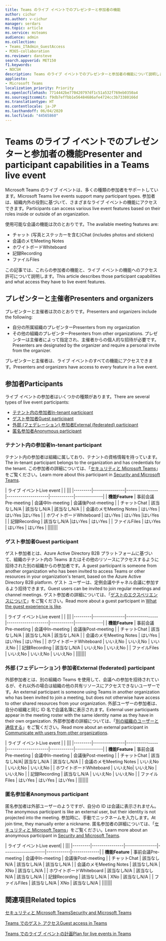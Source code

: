 ```yaml
---
title: Teams のライブ イベントでのプレゼンターと参加者の機能
author: cichur
ms.author: v-cichur
manager: serdars
ms.topic: article
ms.service: msteams
audience: admin
ms.collection:
- Teams_ITAdmin_GuestAccess
- M365-collaboration
ms.reviewer: dansteve
search.appverid: MET150
f1.keywords:
- NOCSH
description: Teams のライブ イベントでのプレゼンターと参加者の機能について説明します。
appliesto:
- Microsoft Teams
localization_priority: Priority
ms.openlocfilehash: 7714442be770420797df1c51a532f769eb0350a4
ms.sourcegitcommit: f9db7effbb1e56484686afe4724cc3b73380166d
ms.translationtype: HT
ms.contentlocale: ja-JP
ms.lasthandoff: 06/04/2020
ms.locfileid: "44565860"
---
```

<a name="presenter-and-participant-capabilities-in-a-teams-live-event"></a><span data-ttu-id="0e12c-103">Teams のライブ イベントでのプレゼンターと参加者の機能</span><span class="sxs-lookup"><span data-stu-id="0e12c-103">Presenter and participant capabilities in a Teams live event</span></span>
======================================================

<span data-ttu-id="0e12c-104">Microsoft Teams のライブ イベントは、多くの種類の参加者をサポートしています。</span><span class="sxs-lookup"><span data-stu-id="0e12c-104">Microsoft Teams live events support many participant types.</span></span> <span data-ttu-id="0e12c-105">参加者は、組織内外の役割に基づいて、さまざまなライブ イベントの機能にアクセスできます。</span><span class="sxs-lookup"><span data-stu-id="0e12c-105">Participants can access various live event features based on their roles inside or outside of an organization.</span></span>

<span data-ttu-id="0e12c-106">使用可能な会議の機能は次のとおりです。</span><span class="sxs-lookup"><span data-stu-id="0e12c-106">The available meeting features are:</span></span>

- <span data-ttu-id="0e12c-107">チャット (写真とステッカーを含む)</span><span class="sxs-lookup"><span data-stu-id="0e12c-107">Chat (includes photos and stickers)</span></span>
- <span data-ttu-id="0e12c-108">会議のメモ</span><span class="sxs-lookup"><span data-stu-id="0e12c-108">Meeting Notes</span></span>
- <span data-ttu-id="0e12c-109">ホワイトボード</span><span class="sxs-lookup"><span data-stu-id="0e12c-109">Whiteboard</span></span>
- <span data-ttu-id="0e12c-110">記録</span><span class="sxs-lookup"><span data-stu-id="0e12c-110">Recording</span></span>
- <span data-ttu-id="0e12c-111">ファイル</span><span class="sxs-lookup"><span data-stu-id="0e12c-111">Files</span></span>

<span data-ttu-id="0e12c-112">この記事では、これらの参加者の機能と、ライブ イベントの機能へのアクセス許可について説明します。</span><span class="sxs-lookup"><span data-stu-id="0e12c-112">This article describes those participant capabilities and what access they have to live event features.</span></span>

## <a name="presenters-and-organizers"></a><span data-ttu-id="0e12c-113">プレゼンターと主催者</span><span class="sxs-lookup"><span data-stu-id="0e12c-113">Presenters and organizers</span></span>

<span data-ttu-id="0e12c-114">プレゼンターと主催者は次のとおりです。</span><span class="sxs-lookup"><span data-stu-id="0e12c-114">Presenters and organizers include the following:</span></span>

- <span data-ttu-id="0e12c-115">自分の所属組織のプレゼンター</span><span class="sxs-lookup"><span data-stu-id="0e12c-115">Presenters from my organization</span></span>
- <span data-ttu-id="0e12c-116">その他の組織のプレゼンター</span><span class="sxs-lookup"><span data-stu-id="0e12c-116">Presenters from other organizations.</span></span> <span data-ttu-id="0e12c-117">プレゼンターは主催者によって指定され、主催者からの個人的な招待が必要です。</span><span class="sxs-lookup"><span data-stu-id="0e12c-117">Presenters are designated by the organizer and require a personal invite from the organizer.</span></span>

<span data-ttu-id="0e12c-118">プレゼンターと主催者は、ライブ イベントのすべての機能にアクセスできます。</span><span class="sxs-lookup"><span data-stu-id="0e12c-118">Presenters and organizers have access to every feature in a live event.</span></span>

## <a name="participants"></a><span data-ttu-id="0e12c-119">参加者</span><span class="sxs-lookup"><span data-stu-id="0e12c-119">Participants</span></span>

<span data-ttu-id="0e12c-120">ライブ イベントの参加者はいくつかの種類があります。</span><span class="sxs-lookup"><span data-stu-id="0e12c-120">There are several types of live event participants:</span></span>

- [<span data-ttu-id="0e12c-121">テナント内の参加者</span><span class="sxs-lookup"><span data-stu-id="0e12c-121">In-tenant participant</span></span>](#in-tenant-participant)
- [<span data-ttu-id="0e12c-122">ゲスト参加者</span><span class="sxs-lookup"><span data-stu-id="0e12c-122">Guest participant</span></span>](#guest-participant)
- [<span data-ttu-id="0e12c-123">外部 (フェデレーション) 参加者</span><span class="sxs-lookup"><span data-stu-id="0e12c-123">External (federated) participant</span></span>](#external-federated-participant)
- [<span data-ttu-id="0e12c-124">匿名参加者</span><span class="sxs-lookup"><span data-stu-id="0e12c-124">Anonymous participant</span></span>](#anonymous-participant)

### <a name="in-tenant-participant"></a><span data-ttu-id="0e12c-125">テナント内の参加者</span><span class="sxs-lookup"><span data-stu-id="0e12c-125">In-tenant participant</span></span>

<span data-ttu-id="0e12c-126">テナント内の参加者は組織に属しており、テナントの資格情報を持っています。</span><span class="sxs-lookup"><span data-stu-id="0e12c-126">The in-tenant participant belongs to the organization and has credentials for the tenant.</span></span> <span data-ttu-id="0e12c-127">この参加者の詳細については、「[セキュリティと Microsoft Teams](teams-security-guide.md#participant-types)」をご覧ください。</span><span class="sxs-lookup"><span data-stu-id="0e12c-127">Learn more about this participant in [Security and Microsoft Teams](teams-security-guide.md#participant-types).</span></span>

| <span data-ttu-id="0e12c-128">ライブ イベント</span><span class="sxs-lookup"><span data-stu-id="0e12c-128">Live event</span></span> |  | |||
|---------|----------------|----------------|---------------------|------------|--------------|
|  <span data-ttu-id="0e12c-129">**機能**</span><span class="sxs-lookup"><span data-stu-id="0e12c-129">**Feature**</span></span>       | <span data-ttu-id="0e12c-130">事前会議</span><span class="sxs-lookup"><span data-stu-id="0e12c-130">Pre-meeting</span></span> | <span data-ttu-id="0e12c-131">会議中</span><span class="sxs-lookup"><span data-stu-id="0e12c-131">In-meeting</span></span> | <span data-ttu-id="0e12c-132">会議後</span><span class="sxs-lookup"><span data-stu-id="0e12c-132">Post-meeting</span></span> |
| <span data-ttu-id="0e12c-133">チャット</span><span class="sxs-lookup"><span data-stu-id="0e12c-133">Chat</span></span> | <span data-ttu-id="0e12c-134">該当なし</span><span class="sxs-lookup"><span data-stu-id="0e12c-134">N/A</span></span> | <span data-ttu-id="0e12c-135">該当なし</span><span class="sxs-lookup"><span data-stu-id="0e12c-135">N/A</span></span> | <span data-ttu-id="0e12c-136">該当なし</span><span class="sxs-lookup"><span data-stu-id="0e12c-136">N/A</span></span> |
| <span data-ttu-id="0e12c-137">会議のメモ</span><span class="sxs-lookup"><span data-stu-id="0e12c-137">Meeting Notes</span></span> | <span data-ttu-id="0e12c-138">はい</span><span class="sxs-lookup"><span data-stu-id="0e12c-138">Yes</span></span> | <span data-ttu-id="0e12c-139">はい</span><span class="sxs-lookup"><span data-stu-id="0e12c-139">Yes</span></span> |<span data-ttu-id="0e12c-140">はい</span><span class="sxs-lookup"><span data-stu-id="0e12c-140">Yes</span></span> |
| <span data-ttu-id="0e12c-141">ホワイトボード</span><span class="sxs-lookup"><span data-stu-id="0e12c-141">Whiteboard</span></span> | <span data-ttu-id="0e12c-142">はい</span><span class="sxs-lookup"><span data-stu-id="0e12c-142">Yes</span></span> | <span data-ttu-id="0e12c-143">はい</span><span class="sxs-lookup"><span data-stu-id="0e12c-143">Yes</span></span> |<span data-ttu-id="0e12c-144">はい</span><span class="sxs-lookup"><span data-stu-id="0e12c-144">Yes</span></span> |
| <span data-ttu-id="0e12c-145">記録</span><span class="sxs-lookup"><span data-stu-id="0e12c-145">Recording</span></span> | <span data-ttu-id="0e12c-146">該当なし</span><span class="sxs-lookup"><span data-stu-id="0e12c-146">N/A</span></span> |<span data-ttu-id="0e12c-147">はい</span><span class="sxs-lookup"><span data-stu-id="0e12c-147">Yes</span></span> | <span data-ttu-id="0e12c-148">はい</span><span class="sxs-lookup"><span data-stu-id="0e12c-148">Yes</span></span> |
| <span data-ttu-id="0e12c-149">ファイル</span><span class="sxs-lookup"><span data-stu-id="0e12c-149">Files</span></span> | <span data-ttu-id="0e12c-150">はい</span><span class="sxs-lookup"><span data-stu-id="0e12c-150">Yes</span></span> | <span data-ttu-id="0e12c-151">はい</span><span class="sxs-lookup"><span data-stu-id="0e12c-151">Yes</span></span> | <span data-ttu-id="0e12c-152">はい</span><span class="sxs-lookup"><span data-stu-id="0e12c-152">Yes</span></span> |
|||||||


### <a name="guest-participant"></a><span data-ttu-id="0e12c-153">ゲスト参加者</span><span class="sxs-lookup"><span data-stu-id="0e12c-153">Guest participant</span></span>

<span data-ttu-id="0e12c-154">ゲスト参加者とは、Azure Active Directory B2B プラットフォームに基づいて、組織のテナント内の Teams またはその他のリソースにアクセスするように招待された別の組織からの参加者です。</span><span class="sxs-lookup"><span data-stu-id="0e12c-154">A guest participant is someone from another organization who has been invited to access Teams or other resources in your organization's tenant, based on the Azure Active Directory B2B platform.</span></span> <span data-ttu-id="0e12c-155">ゲスト ユーザーは、定例会議やチャネル会議に参加するよう招待できます。</span><span class="sxs-lookup"><span data-stu-id="0e12c-155">Guest users can be invited to join regular meetings and channel meetings.</span></span> <span data-ttu-id="0e12c-156">ゲスト参加者の詳細については、「[ゲストのエクスペリエンスについて](guest-experience.md#comparison-of-team-member-and-guest-capabilities)」をご覧ください。</span><span class="sxs-lookup"><span data-stu-id="0e12c-156">Read more about a guest participant in [What the guest experience is like](guest-experience.md#comparison-of-team-member-and-guest-capabilities).</span></span>

| <span data-ttu-id="0e12c-157">ライブ イベント</span><span class="sxs-lookup"><span data-stu-id="0e12c-157">Live event</span></span>  | | |||
|---------|----------------|----------------|---------------------|------------|--------------|
| <span data-ttu-id="0e12c-158">**機能**</span><span class="sxs-lookup"><span data-stu-id="0e12c-158">**Feature**</span></span>        | <span data-ttu-id="0e12c-159">事前会議</span><span class="sxs-lookup"><span data-stu-id="0e12c-159">Pre-meeting</span></span> | <span data-ttu-id="0e12c-160">会議中</span><span class="sxs-lookup"><span data-stu-id="0e12c-160">In-meeting</span></span> | <span data-ttu-id="0e12c-161">会議後</span><span class="sxs-lookup"><span data-stu-id="0e12c-161">Post-meeting</span></span> |
| <span data-ttu-id="0e12c-162">チャット</span><span class="sxs-lookup"><span data-stu-id="0e12c-162">Chat</span></span> | <span data-ttu-id="0e12c-163">該当なし</span><span class="sxs-lookup"><span data-stu-id="0e12c-163">N/A</span></span> | <span data-ttu-id="0e12c-164">該当なし</span><span class="sxs-lookup"><span data-stu-id="0e12c-164">N/A</span></span> | <span data-ttu-id="0e12c-165">該当なし</span><span class="sxs-lookup"><span data-stu-id="0e12c-165">N/A</span></span> |
| <span data-ttu-id="0e12c-166">会議のメモ</span><span class="sxs-lookup"><span data-stu-id="0e12c-166">Meeting Notes</span></span> | <span data-ttu-id="0e12c-167">はい</span><span class="sxs-lookup"><span data-stu-id="0e12c-167">Yes</span></span> | <span data-ttu-id="0e12c-168">はい</span><span class="sxs-lookup"><span data-stu-id="0e12c-168">Yes</span></span> | <span data-ttu-id="0e12c-169">はい</span><span class="sxs-lookup"><span data-stu-id="0e12c-169">Yes</span></span> |
| <span data-ttu-id="0e12c-170">ホワイトボード</span><span class="sxs-lookup"><span data-stu-id="0e12c-170">Whiteboard</span></span> | <span data-ttu-id="0e12c-171">いいえ</span><span class="sxs-lookup"><span data-stu-id="0e12c-171">No</span></span> | <span data-ttu-id="0e12c-172">いいえ</span><span class="sxs-lookup"><span data-stu-id="0e12c-172">No</span></span> | <span data-ttu-id="0e12c-173">いいえ</span><span class="sxs-lookup"><span data-stu-id="0e12c-173">No</span></span> |
| <span data-ttu-id="0e12c-174">記録</span><span class="sxs-lookup"><span data-stu-id="0e12c-174">Recording</span></span> | <span data-ttu-id="0e12c-175">該当なし</span><span class="sxs-lookup"><span data-stu-id="0e12c-175">N/A</span></span> | <span data-ttu-id="0e12c-176">いいえ</span><span class="sxs-lookup"><span data-stu-id="0e12c-176">No</span></span> | <span data-ttu-id="0e12c-177">いいえ</span><span class="sxs-lookup"><span data-stu-id="0e12c-177">No</span></span> |
| <span data-ttu-id="0e12c-178">ファイル</span><span class="sxs-lookup"><span data-stu-id="0e12c-178">Files</span></span> | <span data-ttu-id="0e12c-179">いいえ</span><span class="sxs-lookup"><span data-stu-id="0e12c-179">No</span></span> | <span data-ttu-id="0e12c-180">いいえ</span><span class="sxs-lookup"><span data-stu-id="0e12c-180">No</span></span> | <span data-ttu-id="0e12c-181">いいえ</span><span class="sxs-lookup"><span data-stu-id="0e12c-181">No</span></span> |
|||||||


### <a name="external-federated-participant"></a><span data-ttu-id="0e12c-182">外部 (フェデレーション) 参加者</span><span class="sxs-lookup"><span data-stu-id="0e12c-182">External (federated) participant</span></span>

<span data-ttu-id="0e12c-183">外部参加者とは、別の組織の Teams を使用して、会議への参加を招待されているが、それ以外の場合は組織の他の共有リソースにアクセスできないユーザーです。</span><span class="sxs-lookup"><span data-stu-id="0e12c-183">An external participant is someone using Teams in another organization who has been invited to join a meeting, but does not otherwise have access to other shared resources from your organization.</span></span> <span data-ttu-id="0e12c-184">外部ユーザーの参加者は、自分の組織と同じ ID 名で会議名簿に表示されます。</span><span class="sxs-lookup"><span data-stu-id="0e12c-184">External user participants appear in the meeting roster with the same identity name as they have in their own organization.</span></span> <span data-ttu-id="0e12c-185">外部参加者の詳細については、「[別の組織のユーザーと通信する](communicate-with-users-from-other-organizations.md#external-access)」をご覧ください。</span><span class="sxs-lookup"><span data-stu-id="0e12c-185">Read more about an external participant in [Communicate with users from other organizations](communicate-with-users-from-other-organizations.md#external-access).</span></span>

| <span data-ttu-id="0e12c-186">ライブ イベント</span><span class="sxs-lookup"><span data-stu-id="0e12c-186">Live event</span></span> |  | |||
|---------|----------------|----------------|---------------------|------------|--------------|
|  <span data-ttu-id="0e12c-187">**機能**</span><span class="sxs-lookup"><span data-stu-id="0e12c-187">**Feature**</span></span>         | <span data-ttu-id="0e12c-188">事前会議</span><span class="sxs-lookup"><span data-stu-id="0e12c-188">Pre-meeting</span></span> | <span data-ttu-id="0e12c-189">会議中</span><span class="sxs-lookup"><span data-stu-id="0e12c-189">In-meeting</span></span> | <span data-ttu-id="0e12c-190">会議後</span><span class="sxs-lookup"><span data-stu-id="0e12c-190">Post-meeting</span></span> |
| <span data-ttu-id="0e12c-191">チャット</span><span class="sxs-lookup"><span data-stu-id="0e12c-191">Chat</span></span> | <span data-ttu-id="0e12c-192">該当なし</span><span class="sxs-lookup"><span data-stu-id="0e12c-192">N/A</span></span>| <span data-ttu-id="0e12c-193">該当なし</span><span class="sxs-lookup"><span data-stu-id="0e12c-193">N/A</span></span> | <span data-ttu-id="0e12c-194">該当なし</span><span class="sxs-lookup"><span data-stu-id="0e12c-194">N/A</span></span> |
| <span data-ttu-id="0e12c-195">会議のメモ</span><span class="sxs-lookup"><span data-stu-id="0e12c-195">Meeting Notes</span></span> | <span data-ttu-id="0e12c-196">いいえ</span><span class="sxs-lookup"><span data-stu-id="0e12c-196">No</span></span> | <span data-ttu-id="0e12c-197">いいえ</span><span class="sxs-lookup"><span data-stu-id="0e12c-197">No</span></span> | <span data-ttu-id="0e12c-198">いいえ</span><span class="sxs-lookup"><span data-stu-id="0e12c-198">No</span></span> |
| <span data-ttu-id="0e12c-199">ホワイトボード</span><span class="sxs-lookup"><span data-stu-id="0e12c-199">Whiteboard</span></span> | <span data-ttu-id="0e12c-200">いいえ</span><span class="sxs-lookup"><span data-stu-id="0e12c-200">No</span></span>| <span data-ttu-id="0e12c-201">いいえ</span><span class="sxs-lookup"><span data-stu-id="0e12c-201">No</span></span> | <span data-ttu-id="0e12c-202">いいえ</span><span class="sxs-lookup"><span data-stu-id="0e12c-202">No</span></span> |
| <span data-ttu-id="0e12c-203">記録</span><span class="sxs-lookup"><span data-stu-id="0e12c-203">Recording</span></span> | <span data-ttu-id="0e12c-204">該当なし</span><span class="sxs-lookup"><span data-stu-id="0e12c-204">N/A</span></span> | <span data-ttu-id="0e12c-205">いいえ</span><span class="sxs-lookup"><span data-stu-id="0e12c-205">No</span></span> | <span data-ttu-id="0e12c-206">いいえ</span><span class="sxs-lookup"><span data-stu-id="0e12c-206">No</span></span> |
| <span data-ttu-id="0e12c-207">ファイル</span><span class="sxs-lookup"><span data-stu-id="0e12c-207">Files</span></span> | <span data-ttu-id="0e12c-208">はい</span><span class="sxs-lookup"><span data-stu-id="0e12c-208">Yes</span></span> | <span data-ttu-id="0e12c-209">はい</span><span class="sxs-lookup"><span data-stu-id="0e12c-209">Yes</span></span> | <span data-ttu-id="0e12c-210">はい</span><span class="sxs-lookup"><span data-stu-id="0e12c-210">Yes</span></span> |
|||||||

### <a name="anonymous-participant"></a><span data-ttu-id="0e12c-211">匿名参加者</span><span class="sxs-lookup"><span data-stu-id="0e12c-211">Anonymous participant</span></span>

<span data-ttu-id="0e12c-212">匿名参加者は外部ユーザーのようですが、自分の ID は会議に表示されません。</span><span class="sxs-lookup"><span data-stu-id="0e12c-212">The anonymous participant is like an external user, but their identity is not projected into the meeting.</span></span> <span data-ttu-id="0e12c-213">参加時に、手動でニックネームを入力します。</span><span class="sxs-lookup"><span data-stu-id="0e12c-213">At join time, they manually enter a nickname.</span></span> <span data-ttu-id="0e12c-214">匿名参加者の詳細については、「[セキュリティと Microsoft Teams](teams-security-guide.md#participant-types)」をご覧ください。</span><span class="sxs-lookup"><span data-stu-id="0e12c-214">Learn more about an anonymous participant in [Security and Microsoft Teams](teams-security-guide.md#participant-types).</span></span>

| <span data-ttu-id="0e12c-215">ライブ イベント</span><span class="sxs-lookup"><span data-stu-id="0e12c-215">Live event</span></span>|  | |||
|---------|----------------|----------------|---------------------|------------|--------------|
| <span data-ttu-id="0e12c-216">**機能**</span><span class="sxs-lookup"><span data-stu-id="0e12c-216">**Feature**</span></span>        | <span data-ttu-id="0e12c-217">事前会議</span><span class="sxs-lookup"><span data-stu-id="0e12c-217">Pre-meeting</span></span> | <span data-ttu-id="0e12c-218">会議中</span><span class="sxs-lookup"><span data-stu-id="0e12c-218">In-meeting</span></span> | <span data-ttu-id="0e12c-219">会議後</span><span class="sxs-lookup"><span data-stu-id="0e12c-219">Post-meeting</span></span> |
| <span data-ttu-id="0e12c-220">チャット</span><span class="sxs-lookup"><span data-stu-id="0e12c-220">Chat</span></span> | <span data-ttu-id="0e12c-221">該当なし</span><span class="sxs-lookup"><span data-stu-id="0e12c-221">N/A</span></span> | <span data-ttu-id="0e12c-222">該当なし</span><span class="sxs-lookup"><span data-stu-id="0e12c-222">N/A</span></span> | <span data-ttu-id="0e12c-223">該当なし</span><span class="sxs-lookup"><span data-stu-id="0e12c-223">N/A</span></span> |
| <span data-ttu-id="0e12c-224">会議のメモ</span><span class="sxs-lookup"><span data-stu-id="0e12c-224">Meeting Notes</span></span> | <span data-ttu-id="0e12c-225">該当なし</span><span class="sxs-lookup"><span data-stu-id="0e12c-225">N/A</span></span> | <span data-ttu-id="0e12c-226">X</span><span class="sxs-lookup"><span data-stu-id="0e12c-226">No</span></span> | <span data-ttu-id="0e12c-227">該当なし</span><span class="sxs-lookup"><span data-stu-id="0e12c-227">N/A</span></span> |
| <span data-ttu-id="0e12c-228">ホワイトボード</span><span class="sxs-lookup"><span data-stu-id="0e12c-228">Whiteboard</span></span> | <span data-ttu-id="0e12c-229">該当なし</span><span class="sxs-lookup"><span data-stu-id="0e12c-229">N/A</span></span> | <span data-ttu-id="0e12c-230">該当なし</span><span class="sxs-lookup"><span data-stu-id="0e12c-230">N/A</span></span> | <span data-ttu-id="0e12c-231">該当なし</span><span class="sxs-lookup"><span data-stu-id="0e12c-231">N/A</span></span> |
| <span data-ttu-id="0e12c-232">記録</span><span class="sxs-lookup"><span data-stu-id="0e12c-232">Recording</span></span> | <span data-ttu-id="0e12c-233">該当なし</span><span class="sxs-lookup"><span data-stu-id="0e12c-233">N/A</span></span> | <span data-ttu-id="0e12c-234">X</span><span class="sxs-lookup"><span data-stu-id="0e12c-234">No</span></span> | <span data-ttu-id="0e12c-235">該当なし</span><span class="sxs-lookup"><span data-stu-id="0e12c-235">N/A</span></span> |
| <span data-ttu-id="0e12c-236">ファイル</span><span class="sxs-lookup"><span data-stu-id="0e12c-236">Files</span></span> | <span data-ttu-id="0e12c-237">該当なし</span><span class="sxs-lookup"><span data-stu-id="0e12c-237">N/A</span></span> | <span data-ttu-id="0e12c-238">X</span><span class="sxs-lookup"><span data-stu-id="0e12c-238">No</span></span> | <span data-ttu-id="0e12c-239">該当なし</span><span class="sxs-lookup"><span data-stu-id="0e12c-239">N/A</span></span> |
|||||||


## <a name="related-topics"></a><span data-ttu-id="0e12c-240">関連項目</span><span class="sxs-lookup"><span data-stu-id="0e12c-240">Related topics</span></span>

[<span data-ttu-id="0e12c-241">セキュリティと Microsoft Teams</span><span class="sxs-lookup"><span data-stu-id="0e12c-241">Security and Microsoft Teams</span></span>](teams-security-guide.md)

[<span data-ttu-id="0e12c-242">Teams でのゲスト アクセス</span><span class="sxs-lookup"><span data-stu-id="0e12c-242">Guest access in Teams</span></span>](guest-access.md)

[<span data-ttu-id="0e12c-243">Teams でのライブ イベントの計画</span><span class="sxs-lookup"><span data-stu-id="0e12c-243">Plan for live events in Teams</span></span>](teams-live-events/plan-for-teams-live-events.md)
